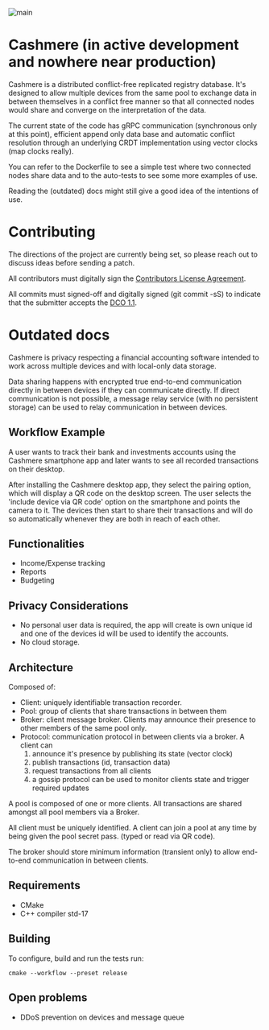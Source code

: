 ![main](https://github.com/aeliton/cashmere/actions/workflows/c-cpp.yml/badge.svg?branch=main)

# Cashmere (in active development and nowhere near production)

Cashmere is a distributed conflict-free replicated registry database. It's
designed to allow multiple devices from the same pool to exchange data in
between themselves in a conflict free manner so that all connected nodes would
share and converge on the interpretation of the data.

The current state of the code has gRPC communication (synchronous only at this
point), efficient append only data base and automatic conflict resolution
through an underlying CRDT implementation using vector clocks (map clocks
really).

You can refer to the Dockerfile to see a simple test where two connected nodes
share data and to the auto-tests to see some more examples of use.

Reading the (outdated) docs might still give a good idea of the intentions of
use.

# Contributing

The directions of the project are currently being set, so please reach out to
discuss ideas before sending a patch.

All contributors must digitally sign the [Contributors License Agreement](CLA).

All commits must signed-off and digitally signed (git commit -sS) to indicate
that the submitter accepts the [DCO 1.1](https://developercertificate.org/).


# Outdated docs

Cashmere is privacy respecting a financial accounting software intended to work
across multiple devices and with local-only data storage.

Data sharing happens with encrypted true end-to-end communication directly in
between devices if they can communicate directly. If direct communication is
not possible, a message relay service (with no persistent storage) can be used
to relay communication in between devices.

## Workflow Example

A user wants to track their bank and investments accounts using the Cashmere
smartphone app and later wants to see all recorded transactions on their
desktop.

After installing the Cashmere desktop app, they select the pairing option,
which will display a QR code on the desktop screen. The user selects the
'include device via QR code' option on the smartphone and points the camera to
it. The devices then start to share their transactions and will do so
automatically whenever they are both in reach of each other.

## Functionalities

* Income/Expense tracking
* Reports
* Budgeting

## Privacy Considerations

* No personal user data is required, the app will create is own unique id and
  one of the devices id will be used to identify the accounts.
* No cloud storage.

## Architecture

Composed of:
* Client: uniquely identifiable transaction recorder.
* Pool: group of clients that share transactions in between them
* Broker: client message broker. Clients may announce their presence to other
  members of the same pool only.
* Protocol: communication protocol in between clients via a broker. A client can
  1. announce it's presence by publishing its state (vector clock)
  2. publish transactions (id, transaction data)
  3. request transactions from all clients
  4. a gossip protocol can be used to monitor clients state and trigger required
     updates

A pool is composed of one or more clients. All transactions are shared amongst
all pool members via a Broker.

All client must be uniquely identified. A client can join a pool at any time by
being given the pool secret pass. (typed or read via QR code).

The broker should store minimum information (transient only) to allow
end-to-end communication in between clients.

## Requirements

- CMake
- C++ compiler std-17

## Building

To configure, build and run the tests run:

```
cmake --workflow --preset release
```

## Open problems

* DDoS prevention on devices and message queue

